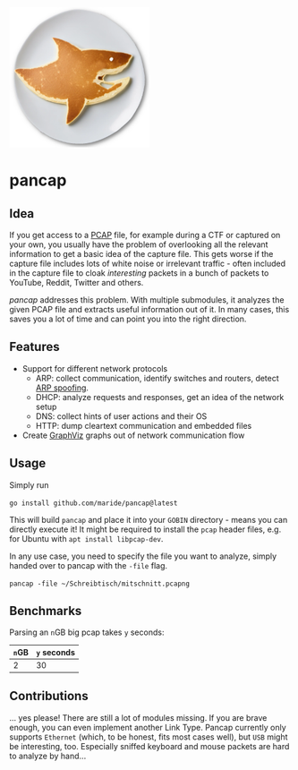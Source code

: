 <img alt="pancap logo" src="pancap.png" width="250px" height="250px">

# pancap

## Idea

If you get access to a [PCAP](https://en.wikipedia.org/wiki/Pcap) file, for example during a CTF or captured on your own, you usually have the problem of overlooking all the relevant information to get a basic idea of the capture file. This gets worse if the capture file includes lots of white noise or irrelevant traffic - often included in the capture file to cloak *interesting* packets in a bunch of packets to YouTube, Reddit, Twitter and others.

*pancap* addresses this problem. With multiple submodules, it analyzes the given PCAP file and extracts useful information out of it. In many cases, this saves you a lot of time and can point you into the right direction.

## Features

- Support for different network protocols
	- ARP: collect communication, identify switches and routers, detect [ARP spoofing](https://www.crowdstrike.com/cybersecurity-101/spoofing-attacks/arp-spoofing/).
	- DHCP: analyze requests and responses, get an idea of the network setup
	- DNS: collect hints of user actions and their OS
	- HTTP: dump cleartext communication and embedded files
- Create [GraphViz](https://graphviz.org/) graphs out of network communication flow

## Usage

Simply run

`go install github.com/maride/pancap@latest`

This will build `pancap` and place it into your `GOBIN` directory - means you can directly execute it!
It might be required to install the `pcap` header files, e.g. for Ubuntu with `apt install libpcap-dev`.

In any use case, you need to specify the file you want to analyze, simply handed over to pancap with the `-file` flag.

`pancap -file ~/Schreibtisch/mitschnitt.pcapng`

## Benchmarks

Parsing an `n`GB big pcap takes `y` seconds:

| `n`GB | `y` seconds |
| ----- | ----------- |
| 2     | 30          |

## Contributions

... yes please! There are still a lot of modules missing.
If you are brave enough, you can even implement another Link Type. Pancap currently only supports `Ethernet` (which, to be honest, fits most cases well), but `USB` might be interesting, too. Especially sniffed keyboard and mouse packets are hard to analyze by hand...
